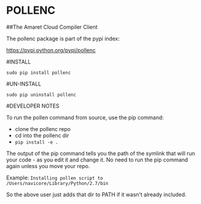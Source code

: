POLLENC
===========

##The Amaret Cloud Compiler Client

The pollenc package is part of the pypi index:

https://pypi.python.org/pypi/pollenc

#INSTALL

`sudo pip install pollenc`

#UN-INSTALL

`sudo pip uninstall pollenc`

#DEVELOPER NOTES

To run the pollen command from source, use the pip command:

* clone the pollenc repo
* cd into the pollenc dir
* `pip install -e .`

The output of the pip command tells you the path of the symlink that will
run your code - as you edit it and change it.  No need to run the pip command
again unless you move your repo.

Example: `Installing pollen script to /Users/navicore/Library/Python/2.7/bin`

So the above user just adds that dir to PATH if it wasn't already included.

